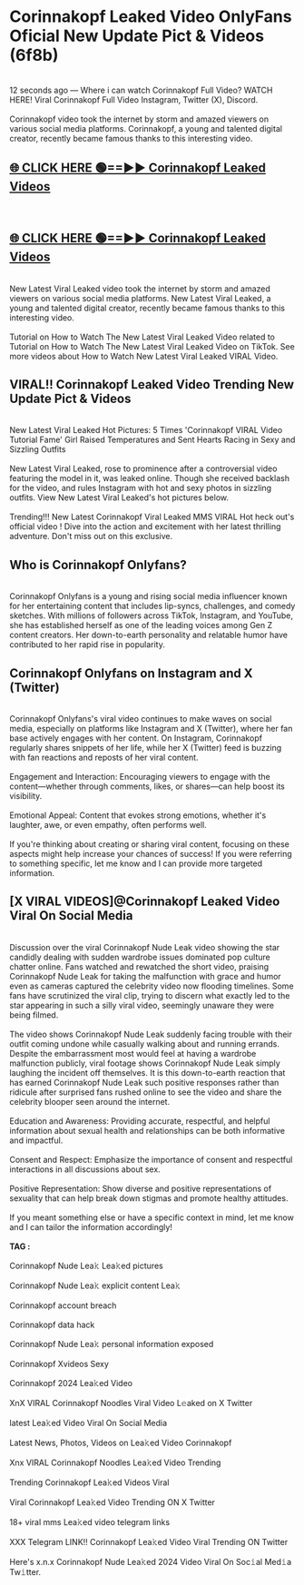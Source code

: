 # Corinnakopf Leaked Video OnlyFans Oficial New Update Pict & Videos (6f8b)
<br>
12 seconds ago — Where i can watch Corinnakopf Full Video? WATCH HERE! Viral Corinnakopf Full Video Instagram, Twitter (X), Discord.
<br><br>
Corinnakopf video took the internet by storm and amazed viewers on various social media platforms. Corinnakopf, a young and talented digital creator, recently became famous thanks to this interesting video.
<br>
<h2><a href="https://play.trustnlinepharmacy.us?title=Corinnakopf">🌐 CLICK HERE 🟢==►► Corinnakopf Leaked Videos</a></h2>
<br>
<h2><a href="https://play.trustnlinepharmacy.us?title=Corinnakopf">🌐 CLICK HERE 🟢==►► Corinnakopf Leaked Videos</a></h2>
<br>
New Latest Viral Leaked video took the internet by storm and amazed viewers on various social media platforms. New Latest Viral Leaked, a young and talented digital creator, recently became famous thanks to this interesting video.
<br><br>
Tutorial on How to Watch The New Latest Viral Leaked Video related to Tutorial on How to Watch The New Latest Viral Leaked Video on TikTok. See more videos about How to Watch New Latest Viral Leaked VIRAL Video.
<br>
<h2>VIRAL!! Corinnakopf Leaked Video Trending New Update Pict & Videos</h2>
<br>
New Latest Viral Leaked Hot Pictures: 5 Times 'Corinnakopf VIRAL Video Tutorial Fame' Girl Raised Temperatures and Sent Hearts Racing in Sexy and Sizzling Outfits
<br><br>
New Latest Viral Leaked, rose to prominence after a controversial video featuring the model in it, was leaked online. Though she received backlash for the video, and rules Instagram with hot and sexy photos in sizzling outfits. View New Latest Viral Leaked's hot pictures below.
<br><br>
Trending!!! New Latest Corinnakopf Viral Leaked MMS VIRAL Hot heck out's official video ! Dive into the action and excitement with her latest thrilling adventure. Don't miss out on this exclusive.
<br>
<h2>Who is Corinnakopf Onlyfans?</h2>
<br>
Corinnakopf Onlyfans is a young and rising social media influencer known for her entertaining content that includes lip-syncs, challenges, and comedy sketches. With millions of followers across TikTok, Instagram, and YouTube, she has established herself as one of the leading voices among Gen Z content creators. Her down-to-earth personality and relatable humor have contributed to her rapid rise in popularity.
<br>
<h2>Corinnakopf Onlyfans on Instagram and X (Twitter)</h2>
<br>
Corinnakopf Onlyfans's viral video continues to make waves on social media, especially on platforms like Instagram and X (Twitter), where her fan base actively engages with her content. On Instagram, Corinnakopf regularly shares snippets of her life, while her X (Twitter) feed is buzzing with fan reactions and reposts of her viral content.
<br><br>
Engagement and Interaction: Encouraging viewers to engage with the content—whether through comments, likes, or shares—can help boost its visibility.
<br><br>
Emotional Appeal: Content that evokes strong emotions, whether it's laughter, awe, or even empathy, often performs well.
<br><br>
If you're thinking about creating or sharing viral content, focusing on these aspects might help increase your chances of success! If you were referring to something specific, let me know and I can provide more targeted information.
<br>
<h2>[X VIRAL VIDEOS]@Corinnakopf Leaked Video Viral On Social Media</h2>
<br>
Discussion over the viral Corinnakopf Nude Leak video showing the star candidly dealing with sudden wardrobe issues dominated pop culture chatter online. Fans watched and rewatched the short video, praising Corinnakopf Nude Leak for taking the malfunction with grace and humor even as cameras captured the celebrity video now flooding timelines. Some fans have scrutinized the viral clip, trying to discern what exactly led to the star appearing in such a silly viral video, seemingly unaware they were being filmed.
<br><br>
The video shows Corinnakopf Nude Leak suddenly facing trouble with their outfit coming undone while casually walking about and running errands. Despite the embarrassment most would feel at having a wardrobe malfunction publicly, viral footage shows Corinnakopf Nude Leak simply laughing the incident off themselves. It is this down-to-earth reaction that has earned Corinnakopf Nude Leak such positive responses rather than ridicule after surprised fans rushed online to see the video and share the celebrity blooper seen around the internet.
<br><br>
Education and Awareness: Providing accurate, respectful, and helpful information about sexual health and relationships can be both informative and impactful.
<br><br>
Consent and Respect: Emphasize the importance of consent and respectful interactions in all discussions about sex.
<br><br>
Positive Representation: Show diverse and positive representations of sexuality that can help break down stigmas and promote healthy attitudes.
<br><br>
If you meant something else or have a specific context in mind, let me know and I can tailor the information accordingly!
<br><br>
<strong>TAG :</strong>
<br><br>
Corinnakopf Nude Lea𝚔 Lea𝚔ed pictures
<br><br>
Corinnakopf Nude Lea𝚔 explicit content Lea𝚔
<br><br>
Corinnakopf account breach
<br><br>
Corinnakopf data hack
<br><br>
Corinnakopf Nude Lea𝚔 personal information exposed
<br><br>
Corinnakopf Xvideos Sexy
<br><br>
Corinnakopf 2024 Lea𝚔ed Video
<br><br>
XnX VIRAL Corinnakopf Noodles Viral Video L𝚎aked on X Twitter
<br><br>
latest Lea𝚔ed Video Viral On Social Media
<br><br>
Latest News, Photos, Videos on Lea𝚔ed Video Corinnakopf
<br><br>
Xnx VIRAL Corinnakopf Noodles Lea𝚔ed Video Trending
<br><br>
Trending Corinnakopf Lea𝚔ed Videos Viral
<br><br>
Viral Corinnakopf Lea𝚔ed Video Trending ON X Twitter
<br><br>
18+ viral mms Lea𝚔ed video telegram links
<br><br>
XXX Telegram LINK!! Corinnakopf Lea𝚔ed Video Viral Trending ON Twitter
<br><br>
Here's x.n.x Corinnakopf Nude Lea𝚔ed 2024 Video Viral On Soc𝚒al Med𝚒a Tw𝚒tter.